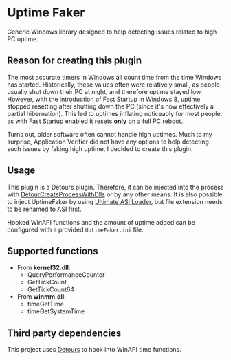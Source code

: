 # Uptime Faker
Generic Windows library designed to help detecting issues related to high PC uptime.

## Reason for creating this plugin
The most accurate timers in Windows all count time from the time Windows has started.
Historically, these values often were relatively small, as people usually shut down their PC at night,
and therefore uptime stayed low. However, with the introduction of Fast Startup in Windows 8,
uptime stopped resetting after shutting down the PC (since it's now effectively a partial hibernation).
This led to uptimes inflating noticeably for most people, as with Fast Startup enabled it resets **only** on a full PC reboot.

Turns out, older software often cannot handle high uptimes.
Much to my surprise, Application Verifier did not have any options to help detecting such issues by faking high uptime,
I decided to create this plugin.

## Usage
This plugin is a Detours plugin. Therefore, it can be injected into the process with
[DetourCreateProcessWithDlls](https://github.com/Microsoft/Detours/wiki/DetourCreateProcessWithDlls)
or by any other means.
It is also possible to inject UptimeFaker by using [Ultimate ASI Loader](https://github.com/ThirteenAG/Ultimate-ASI-Loader/releases),
but file extension needs to be renamed to ASI first.

Hooked WinAPI functions and the amount of uptime added can be configured with a provided `UptimeFaker.ini` file.

## Supported functions
* From **kernel32.dll**:
  * QueryPerformanceCounter
  * GetTickCount
  * GetTickCount64
* From **winmm.dll**:
  * timeGetTime
  * timeGetSystemTime

## Third party dependencies
This project uses [Detours](https://github.com/Microsoft/Detours) to hook into WinAPI time functions.
